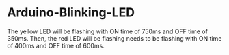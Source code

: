 # Arduino-Blinking-LED
The yellow LED will be flashing with ON time of 750ms and OFF time of 350ms. Then, the red LED will be flashing needs to be flashing with ON time of 400ms and OFF time of 600ms.
